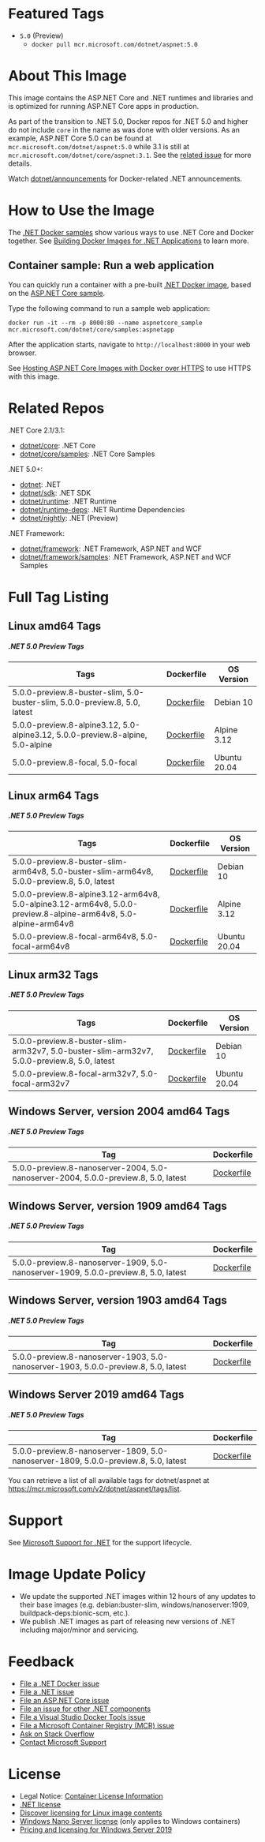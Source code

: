 # Featured Tags

* `5.0` (Preview)
  * `docker pull mcr.microsoft.com/dotnet/aspnet:5.0`

# About This Image

This image contains the ASP.NET Core and .NET runtimes and libraries and is optimized for running ASP.NET Core apps in production.

As part of the transition to .NET 5.0, Docker repos for .NET 5.0 and higher do not include `core` in the name as was done with older versions. As an example, ASP.NET Core 5.0 can be found at `mcr.microsoft.com/dotnet/aspnet:5.0` while 3.1 is still at `mcr.microsoft.com/dotnet/core/aspnet:3.1`. See the [related issue](https://github.com/dotnet/dotnet-docker/issues/1939) for more details.

Watch [dotnet/announcements](https://github.com/dotnet/announcements/labels/Docker) for Docker-related .NET announcements.

# How to Use the Image

The [.NET Docker samples](https://github.com/dotnet/dotnet-docker/blob/master/samples/README.md) show various ways to use .NET Core and Docker together. See [Building Docker Images for .NET Applications](https://docs.microsoft.com/dotnet/core/docker/building-net-docker-images) to learn more.

## Container sample: Run a web application

You can quickly run a container with a pre-built [.NET Docker image](https://hub.docker.com/_/microsoft-dotnet-core-samples/), based on the [ASP.NET Core sample](https://github.com/dotnet/dotnet-docker/blob/master/samples/aspnetapp/README.md).

Type the following command to run a sample web application:

```console
docker run -it --rm -p 8000:80 --name aspnetcore_sample mcr.microsoft.com/dotnet/core/samples:aspnetapp
```

After the application starts, navigate to `http://localhost:8000` in your web browser.

See [Hosting ASP.NET Core Images with Docker over HTTPS](https://github.com/dotnet/dotnet-docker/blob/master/samples/host-aspnetcore-https.md) to use HTTPS with this image.

# Related Repos

.NET Core 2.1/3.1:

* [dotnet/core](https://hub.docker.com/_/microsoft-dotnet-core/): .NET Core
* [dotnet/core/samples](https://hub.docker.com/_/microsoft-dotnet-core-samples/): .NET Core Samples

.NET 5.0+:

* [dotnet](https://hub.docker.com/_/microsoft-dotnet/): .NET
* [dotnet/sdk](https://hub.docker.com/_/microsoft-dotnet-nightly-sdk/): .NET SDK
* [dotnet/runtime](https://hub.docker.com/_/microsoft-dotnet-nightly-runtime/): .NET Runtime
* [dotnet/runtime-deps](https://hub.docker.com/_/microsoft-dotnet-nightly-runtime-deps/): .NET Runtime Dependencies
* [dotnet/nightly](https://hub.docker.com/_/microsoft-dotnet-nightly/): .NET (Preview)

.NET Framework:

* [dotnet/framework](https://hub.docker.com/_/microsoft-dotnet-framework/): .NET Framework, ASP.NET and WCF
* [dotnet/framework/samples](https://hub.docker.com/_/microsoft-dotnet-framework-samples/): .NET Framework, ASP.NET and WCF Samples

# Full Tag Listing

## Linux amd64 Tags
##### .NET 5.0 Preview Tags
Tags | Dockerfile | OS Version
-----------| -------------| -------------
5.0.0-preview.8-buster-slim, 5.0-buster-slim, 5.0.0-preview.8, 5.0, latest | [Dockerfile](https://github.com/dotnet/dotnet-docker/blob/master/src/aspnet/5.0/buster-slim/amd64/Dockerfile) | Debian 10
5.0.0-preview.8-alpine3.12, 5.0-alpine3.12, 5.0.0-preview.8-alpine, 5.0-alpine | [Dockerfile](https://github.com/dotnet/dotnet-docker/blob/master/src/aspnet/5.0/alpine3.12/amd64/Dockerfile) | Alpine 3.12
5.0.0-preview.8-focal, 5.0-focal | [Dockerfile](https://github.com/dotnet/dotnet-docker/blob/master/src/aspnet/5.0/focal/amd64/Dockerfile) | Ubuntu 20.04

## Linux arm64 Tags
##### .NET 5.0 Preview Tags
Tags | Dockerfile | OS Version
-----------| -------------| -------------
5.0.0-preview.8-buster-slim-arm64v8, 5.0-buster-slim-arm64v8, 5.0.0-preview.8, 5.0, latest | [Dockerfile](https://github.com/dotnet/dotnet-docker/blob/master/src/aspnet/5.0/buster-slim/arm64v8/Dockerfile) | Debian 10
5.0.0-preview.8-alpine3.12-arm64v8, 5.0-alpine3.12-arm64v8, 5.0.0-preview.8-alpine-arm64v8, 5.0-alpine-arm64v8 | [Dockerfile](https://github.com/dotnet/dotnet-docker/blob/master/src/aspnet/5.0/alpine3.12/arm64v8/Dockerfile) | Alpine 3.12
5.0.0-preview.8-focal-arm64v8, 5.0-focal-arm64v8 | [Dockerfile](https://github.com/dotnet/dotnet-docker/blob/master/src/aspnet/5.0/focal/arm64v8/Dockerfile) | Ubuntu 20.04

## Linux arm32 Tags
##### .NET 5.0 Preview Tags
Tags | Dockerfile | OS Version
-----------| -------------| -------------
5.0.0-preview.8-buster-slim-arm32v7, 5.0-buster-slim-arm32v7, 5.0.0-preview.8, 5.0, latest | [Dockerfile](https://github.com/dotnet/dotnet-docker/blob/master/src/aspnet/5.0/buster-slim/arm32v7/Dockerfile) | Debian 10
5.0.0-preview.8-focal-arm32v7, 5.0-focal-arm32v7 | [Dockerfile](https://github.com/dotnet/dotnet-docker/blob/master/src/aspnet/5.0/focal/arm32v7/Dockerfile) | Ubuntu 20.04

## Windows Server, version 2004 amd64 Tags
##### .NET 5.0 Preview Tags
Tag | Dockerfile
---------| ---------------
5.0.0-preview.8-nanoserver-2004, 5.0-nanoserver-2004, 5.0.0-preview.8, 5.0, latest | [Dockerfile](https://github.com/dotnet/dotnet-docker/blob/master/src/aspnet/5.0/nanoserver-2004/amd64/Dockerfile)

## Windows Server, version 1909 amd64 Tags
##### .NET 5.0 Preview Tags
Tag | Dockerfile
---------| ---------------
5.0.0-preview.8-nanoserver-1909, 5.0-nanoserver-1909, 5.0.0-preview.8, 5.0, latest | [Dockerfile](https://github.com/dotnet/dotnet-docker/blob/master/src/aspnet/5.0/nanoserver-1909/amd64/Dockerfile)

## Windows Server, version 1903 amd64 Tags
##### .NET 5.0 Preview Tags
Tag | Dockerfile
---------| ---------------
5.0.0-preview.8-nanoserver-1903, 5.0-nanoserver-1903, 5.0.0-preview.8, 5.0, latest | [Dockerfile](https://github.com/dotnet/dotnet-docker/blob/master/src/aspnet/5.0/nanoserver-1903/amd64/Dockerfile)

## Windows Server 2019 amd64 Tags
##### .NET 5.0 Preview Tags
Tag | Dockerfile
---------| ---------------
5.0.0-preview.8-nanoserver-1809, 5.0-nanoserver-1809, 5.0.0-preview.8, 5.0, latest | [Dockerfile](https://github.com/dotnet/dotnet-docker/blob/master/src/aspnet/5.0/nanoserver-1809/amd64/Dockerfile)

You can retrieve a list of all available tags for dotnet/aspnet at https://mcr.microsoft.com/v2/dotnet/aspnet/tags/list.

# Support

See [Microsoft Support for .NET](https://github.com/dotnet/core/blob/master/microsoft-support.md) for the support lifecycle.

# Image Update Policy

* We update the supported .NET images within 12 hours of any updates to their base images (e.g. debian:buster-slim, windows/nanoserver:1909, buildpack-deps:bionic-scm, etc.).
* We publish .NET images as part of releasing new versions of .NET including major/minor and servicing.

# Feedback

* [File a .NET Docker issue](https://github.com/dotnet/dotnet-docker/issues)
* [File a .NET issue](https://github.com/dotnet/core/issues)
* [File an ASP.NET Core issue](https://github.com/aspnet/home/issues)
* [File an issue for other .NET components](https://github.com/dotnet/core/blob/master/Documentation/core-repos.md)
* [File a Visual Studio Docker Tools issue](https://github.com/microsoft/dockertools/issues)
* [File a Microsoft Container Registry (MCR) issue](https://github.com/microsoft/containerregistry/issues)
* [Ask on Stack Overflow](https://stackoverflow.com/questions/tagged/.net-core)
* [Contact Microsoft Support](https://support.microsoft.com/contactus/)

# License

* Legal Notice: [Container License Information](https://aka.ms/mcr/osslegalnotice)
* [.NET license](https://github.com/dotnet/dotnet-docker/blob/master/LICENSE)
* [Discover licensing for Linux image contents](https://github.com/dotnet/dotnet-docker/blob/master/documentation/image-artifact-details.md)
* [Windows Nano Server license](https://hub.docker.com/_/microsoft-windows-nanoserver/) (only applies to Windows containers)
* [Pricing and licensing for Windows Server 2019](https://www.microsoft.com/cloud-platform/windows-server-pricing)
